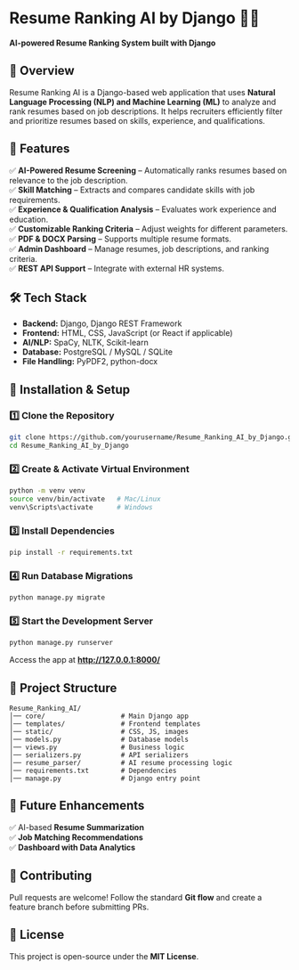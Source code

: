 

# **Resume Ranking AI by Django** 🎯📄  

**AI-powered Resume Ranking System built with Django**  

## **📌 Overview**  
Resume Ranking AI is a Django-based web application that uses **Natural Language Processing (NLP) and Machine Learning (ML)** to analyze and rank resumes based on job descriptions. It helps recruiters efficiently filter and prioritize resumes based on skills, experience, and qualifications.  

## **🚀 Features**  
✅ **AI-Powered Resume Screening** – Automatically ranks resumes based on relevance to the job description.  
✅ **Skill Matching** – Extracts and compares candidate skills with job requirements.  
✅ **Experience & Qualification Analysis** – Evaluates work experience and education.  
✅ **Customizable Ranking Criteria** – Adjust weights for different parameters.  
✅ **PDF & DOCX Parsing** – Supports multiple resume formats.  
✅ **Admin Dashboard** – Manage resumes, job descriptions, and ranking criteria.  
✅ **REST API Support** – Integrate with external HR systems.  

## **🛠️ Tech Stack**  
- **Backend:** Django, Django REST Framework  
- **Frontend:** HTML, CSS, JavaScript (or React if applicable)  
- **AI/NLP:** SpaCy, NLTK, Scikit-learn  
- **Database:** PostgreSQL / MySQL / SQLite  
- **File Handling:** PyPDF2, python-docx  

## **🔧 Installation & Setup**  
### **1️⃣ Clone the Repository**  
```bash
git clone https://github.com/yourusername/Resume_Ranking_AI_by_Django.git
cd Resume_Ranking_AI_by_Django
```
### **2️⃣ Create & Activate Virtual Environment**  
```bash
python -m venv venv
source venv/bin/activate   # Mac/Linux
venv\Scripts\activate      # Windows
```
### **3️⃣ Install Dependencies**  
```bash
pip install -r requirements.txt
```
### **4️⃣ Run Database Migrations**  
```bash
python manage.py migrate
```
### **5️⃣ Start the Development Server**  
```bash
python manage.py runserver
```
Access the app at **http://127.0.0.1:8000/**  

## **📂 Project Structure**  
```
Resume_Ranking_AI/
│── core/                   # Main Django app
│── templates/              # Frontend templates
│── static/                 # CSS, JS, images
│── models.py               # Database models
│── views.py                # Business logic
│── serializers.py          # API serializers
│── resume_parser/          # AI resume processing logic
│── requirements.txt        # Dependencies
│── manage.py               # Django entry point
```


## **📌 Future Enhancements**  
✅ AI-based **Resume Summarization**  
✅ **Job Matching Recommendations**  
✅ **Dashboard with Data Analytics**  

## **🤝 Contributing**  
Pull requests are welcome! Follow the standard **Git flow** and create a feature branch before submitting PRs.  

## **📜 License**  
This project is open-source under the **MIT License**.  

